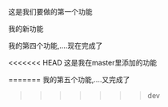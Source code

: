 这是我们要做的第一个功能

我的新功能

我的第四个功能,....现在完成了

<<<<<<< HEAD
这是我在master里添加的功能


=======
我的第五个功能,....又完成了
>>>>>>> dev

